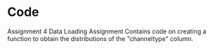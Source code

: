 # Code
Assignment 4 Data Loading Assignment
Contains code on creating a function to obtain the distributions of the "channeltype" column. 
